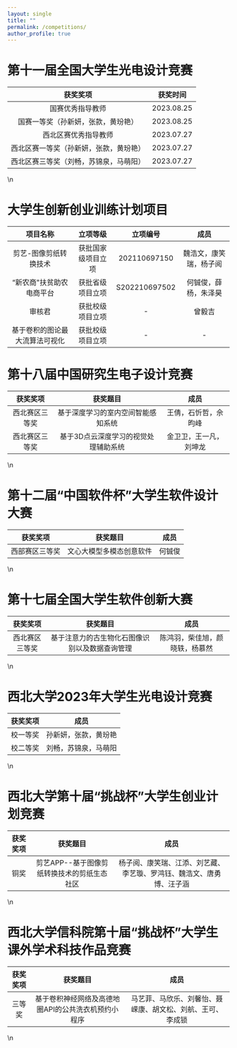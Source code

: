 ```yaml
---
layout: single
title: ""
permalink: /competitions/
author_profile: true
---
```


第十一届全国大学生光电设计竞赛
===

|获奖奖项|获奖时间|
|  :----:  |:----:  |
| 国赛优秀指导教师 | 2023.08.25|
| 国赛一等奖（孙新妍，张款，黄玢艳） | 2023.08.25|
| 西北区赛优秀指导教师 | 2023.07.27 |
| 西北区赛一等奖（孙新妍，张款，黄玢艳） | 2023.07.27 |
| 西北区赛三等奖（刘畅，苏锦泉，马萌阳） |2023.07.27 |
\n

大学生创新创业训练计划项目
===

|项目名称|立项等级|立项编号|成员|
|  :----:  |:----:  |:----:  |:----:  |
|剪艺-图像剪纸转换技术|获批国家级项目立项|202110697150|魏浩文，康笑瑞，杨子阅|
|“新农商"扶贫助农电商平台|获批省级项目立项|S202210697502|何铖俊，薛杨，朱泽昊|
|审核君|获批校级项目立项|-|曾毅吉|
|基于卷积的图论最大流算法可视化|获批校级项目立项|-|-|  


第十八届中国研究生电子设计竞赛
===

|获奖奖项|获奖题目|成员|
|  :----:  |:----:  |:----:  |
|西北赛区三等奖|基于深度学习的室内空间智能感知系统|王倩，石忻哲，佘昀峰|
|西北赛区三等奖|基于3D点云深度学习的视觉处理辅助系统|金卫卫，王一凡，刘坤龙|
\n

第十二届“中国软件杯”大学生软件设计大赛
===

|获奖奖项|获奖题目|成员|
|  :----:  |:----:  |:----:  |
|西部赛区三等奖|文心大模型多模态创意软件|何铖俊
\n

第十七届全国大学生软件创新大赛
===

|获奖奖项|获奖题目|成员|
|  :----:  |:----:  |:----:  |
|西北赛区三等奖|基于注意力的古生物化石图像识别以及数据查询管理|陈鸿羽，柴佳旭，颜晓轶，杨慕然|
\n

西北大学2023年大学生光电设计竞赛
===

|获奖奖项|成员|
|  :----:  |:----:  |
|校一等奖|孙新妍，张款，黄玢艳|
|校二等奖|刘畅，苏锦泉，马萌阳|
\n

西北大学第十届“挑战杯”大学生创业计划竞赛
===

|获奖奖项|获奖题目|成员|
|  :----:  |:----:  |:----:  |
|铜奖|剪艺APP--基于图像剪纸转换技术的剪纸生态社区|杨子阅、康笑瑞、江添、刘艺藏、李艺璇、罗鸿钰、魏浩文、唐勇博、汪子涵|
\n

西北大学信科院第十届“挑战杯”大学生课外学术科技作品竞赛
===

|获奖奖项|获奖题目|成员|
|  :----:  |:----:  |:----:  |
|三等奖|基于卷积神经网络及高德地圈API的公共洗衣机预约小程序|马艺菲、马欣乐、刘馨怡、聂嵘康、胡文松、刘航、王可、李成锁|
\n

